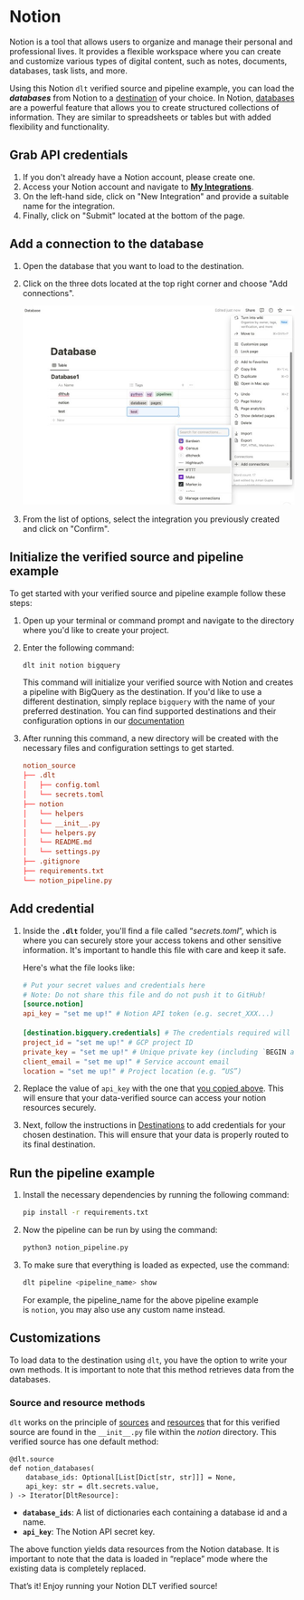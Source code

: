 # Notion

Notion is a tool that allows users to organize and manage their personal and professional lives. It provides a flexible workspace where you can create and customize various types of digital content, such as notes, documents, databases, task lists, and more.

Using this Notion `dlt` verified source and pipeline example, you can load the ***databases*** from Notion to a [destination](https://dlthub.com/docs/destinations/duckdb) of your choice. In Notion, [databases](https://www.notion.so/help/intro-to-databases) are a powerful feature that allows you to create structured collections of information. They are similar to spreadsheets or tables but with added flexibility and functionality.

## Grab API credentials

1. If you don't already have a Notion account, please create one.
2. Access your Notion account and navigate to **[My Integrations](https://www.notion.so/my-integrations)**.
3. On the left-hand side, click on "New Integration" and provide a suitable name for the integration.
4. Finally, click on "Submit" located at the bottom of the page.

## Add a connection to the database

1. Open the database that you want to load to the destination.
2. Click on the three dots located at the top right corner and choose "Add connections".
    
    ![Notion Database](./docs_images/Notion_Database_2.jpeg)

    
3. From the list of options, select the integration you previously created and click on "Confirm".

## Initialize the verified source and pipeline example

To get started with your verified source and pipeline example follow these steps:

1. Open up your terminal or command prompt and navigate to the directory where you'd like to create your project.
2. Enter the following command:
    
    ```bash
    dlt init notion bigquery
    ```
    
    This command will initialize your verified source with Notion and creates a pipeline with BigQuery as the destination. If you'd like to use a different destination, simply replace `bigquery` with the name of your preferred destination. You can find supported destinations and their configuration options in our [documentation](https://dlthub.com/docs/destinations/duckdb)
    
3. After running this command, a new directory will be created with the necessary files and configuration settings to get started.
    
    ```toml
    notion_source
    ├── .dlt
    │   ├── config.toml
    │   └── secrets.toml
    ├── notion
    │   └── helpers
    │   └── __init__.py
    │   └── helpers.py
    │   └── README.md
    │   └── settings.py
    ├── .gitignore
    ├── requirements.txt
    └── notion_pipeline.py
    ```
    

## **Add credential**

1. Inside the **`.dlt`** folder, you'll find a file called “_secrets.toml_”, which is where you can securely store your access tokens and other sensitive information. It's important to handle this file with care and keep it safe.
    
    Here's what the file looks like:
    
    ```toml
    # Put your secret values and credentials here
    # Note: Do not share this file and do not push it to GitHub!
    [source.notion]
    api_key = "set me up!" # Notion API token (e.g. secret_XXX...)
    
    [destination.bigquery.credentials] # The credentials required will change based on the destination
    project_id = "set me up!" # GCP project ID
    private_key = "set me up!" # Unique private key (including `BEGIN and END PRIVATE KEY`)
    client_email = "set me up!" # Service account email
    location = "set me up!" # Project location (e.g. “US”)
    
    ```
    
2. Replace the value of `api_key` with the one that [you copied above](notion.md#grab-api-credentials). This will ensure that your data-verified source can access your notion resources securely.
3. Next, follow the instructions in [Destinations](https://dlthub.com/docs/destinations/duckdb) to add credentials for your chosen destination. This will ensure that your data is properly routed to its final destination.

## Run the pipeline example

1. Install the necessary dependencies by running the following command:
    
    ```bash
    pip install -r requirements.txt
    ```
    
2. Now the pipeline can be run by using the command:
    
    ```bash
    python3 notion_pipeline.py
    ```
    
3. To make sure that everything is loaded as expected, use the command:
    
    ```bash
    dlt pipeline <pipeline_name> show
    ```
    
    For example, the pipeline_name for the above pipeline example is `notion`, you may also use any custom name instead.
    

## Customizations

To load data to the destination using `dlt`, you have the option to write your own methods. It is important to note that this method retrieves data from the databases.

### Source and resource methods

`dlt` works on the principle of [sources](https://dlthub.com/docs/general-usage/source) and [resources](https://dlthub.com/docs/general-usage/resource) that for this verified source are found in the `__init__.py` file within the *notion* directory. This verified source has one default method:

```
@dlt.source
def notion_databases(
    database_ids: Optional[List[Dict[str, str]]] = None,
    api_key: str = dlt.secrets.value,
) -> Iterator[DltResource]:

```

- **`database_ids`**: A list of dictionaries each containing a database id and a name.
- **`api_key`**: The Notion API secret key.

The above function yields data resources from the Notion database. It is important to note that the data is loaded in “replace” mode where the existing data is completely replaced.

That’s it! Enjoy running your Notion DLT verified source!
